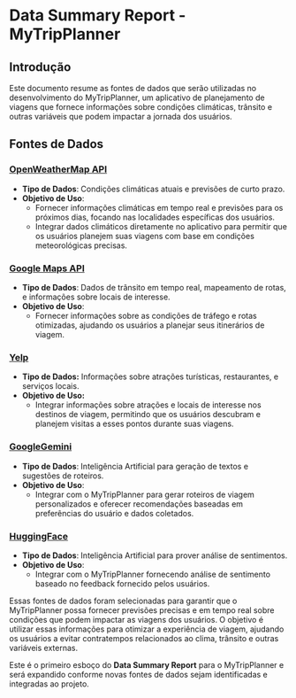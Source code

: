# Data Summary Report \- MyTripPlanner

## Introdução

Este documento resume as fontes de dados que serão utilizadas no desenvolvimento do MyTripPlanner, um aplicativo de planejamento de viagens que fornece informações sobre condições climáticas, trânsito e outras variáveis que podem impactar a jornada dos usuários.

## Fontes de Dados

### [OpenWeatherMap API](https://www.geeksforgeeks.org/python-find-current-weather-of-any-city-using-openweathermap-api/)

* **Tipo de Dados**: Condições climáticas atuais e previsões de curto prazo.  
* **Objetivo de Uso**:  
  * Fornecer informações climáticas em tempo real e previsões para os próximos dias, focando nas localidades específicas dos usuários.  
  * Integrar dados climáticos diretamente no aplicativo para permitir que os usuários planejem suas viagens com base em condições meteorológicas precisas.

### [Google Maps API](https://developers.google.com/maps/apis-by-platform?hl=pt-br)

* **Tipo de Dados**: Dados de trânsito em tempo real, mapeamento de rotas, e informações sobre locais de interesse.  
* **Objetivo de Uso**:  
  * Fornecer informações sobre as condições de tráfego e rotas otimizadas, ajudando os usuários a planejar seus itinerários de viagem.

### [Yelp](https://www.yelp.com.br/s%C3%A3o-paulo)

*   
  **Tipo de Dados:** Informações sobre atrações turísticas, restaurantes, e serviços locais.  
* **Objetivo de Uso:**  
  * Integrar informações sobre atrações e locais de interesse nos destinos de viagem, permitindo que os usuários descubram e planejem visitas a esses pontos durante suas viagens.

### [GoogleGemini](https://ai.google.dev/)

* **Tipo de Dados**: Inteligência Artificial para geração de textos e sugestões de roteiros.  
* **Objetivo de Uso**:  
  * Integrar com o MyTripPlanner para gerar roteiros de viagem personalizados e oferecer recomendações baseadas em preferências do usuário e dados coletados.

### [HuggingFace](https://huggingface.co/distilbert/distilbert-base-uncased-finetuned-sst-2-english)

* **Tipo de Dados**: Inteligência Artificial para prover análise de sentimentos.  
* **Objetivo de Uso**:  
  * Integrar com o MyTripPlanner fornecendo análise de sentimento baseado no feedback fornecido pelos usuários.

Essas fontes de dados foram selecionadas para garantir que o MyTripPlanner possa fornecer previsões precisas e em tempo real sobre condições que podem impactar as viagens dos usuários. O objetivo é utilizar essas informações para otimizar a experiência de viagem, ajudando os usuários a evitar contratempos relacionados ao clima, trânsito e outras variáveis externas.

Este é o primeiro esboço do **Data Summary Report** para o MyTripPlanner e será expandido conforme novas fontes de dados sejam identificadas e integradas ao projeto.
